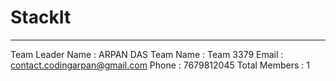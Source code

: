 # StackIt
---
Team Leader Name : ARPAN DAS
Team Name : Team 3379
Email : contact.codingarpan@gmail.com
Phone : 7679812045
Total Members : 1

